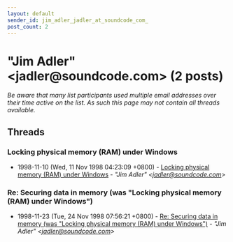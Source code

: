 ```yaml
---
layout: default
sender_id: jim_adler_jadler_at_soundcode_com_
post_count: 2
---
```


# "Jim Adler" <jadler<span>@</span>soundcode.com> (2 posts)

_Be aware that many list participants used multiple email addresses over their time active on the list. As such this page may not contain all threads available._

## Threads

### Locking physical memory (RAM) under Windows
+ 1998-11-10 (Wed, 11 Nov 1998 04:23:09 +0800) - [Locking physical memory (RAM) under Windows](/archive/1998/11/d1e743a0ea67520bcd1837d51920ae729c8a262ec7af36ba6e3578c3cc83fe86) - _"Jim Adler" \<jadler@soundcode.com\>_

### Re: Securing data in memory (was "Locking physical memory (RAM) under Windows")
+ 1998-11-23 (Tue, 24 Nov 1998 07:56:21 +0800) - [Re: Securing data in memory (was "Locking physical memory (RAM) under Windows")](/archive/1998/11/a5a7f4d765c42d3cf492c1954f2dc243fada06d0a445de92ac1c6e690ed7938c) - _"Jim Adler" \<jadler@soundcode.com\>_

